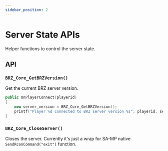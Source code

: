 ```yaml
---
sidebar_position: 2
---
```


# Server State APIs

Helper functions to control the server state.

## API

### `BRZ_Core_GetBRZVersion()`
Get the current BRZ server version.

```cpp
public OnPlayerConnect(playerid)
{
	new server_version = BRZ_Core_GetBRZVersion();
	printf("Player %d connected to BRZ server version %s", playerid, server_version);
}
```

### `BRZ_Core_CloseServer()`
Closes the server. Currently it's just a wrap for SA-MP native `SendRconCommand("exit")` function.